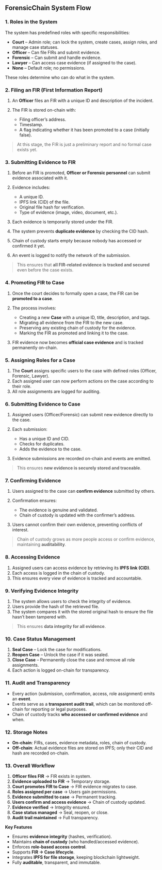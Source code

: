 ## **ForensicChain System Flow**

### **1. Roles in the System**

The system has predefined roles with specific responsibilities:

* **Court** – Admin role; can lock the system, create cases, assign roles, and manage case statuses.
* **Officer** – Can file FIRs and submit evidence.
* **Forensic** – Can submit and handle evidence.
* **Lawyer** – Can access case evidence (if assigned to the case).
* **None** – Default role; no permissions.

These roles determine who can do what in the system.


### **2. Filing an FIR (First Information Report)**

1. An **Officer** files an FIR with a unique ID and description of the incident.
2. The FIR is stored on-chain with:

   * Filing officer’s address.
   * Timestamp.
   * A flag indicating whether it has been promoted to a case (initially false).

> At this stage, the FIR is just a preliminary report and no formal case exists yet.


### **3. Submitting Evidence to FIR**

1. Before an FIR is promoted, **Officer or Forensic personnel** can submit evidence associated with it.
2. Evidence includes:

   * A unique ID.
   * IPFS link (CID) of the file.
   * Original file hash for verification.
   * Type of evidence (image, video, document, etc.).
3. Each evidence is temporarily stored under the FIR.
4. The system prevents **duplicate evidence** by checking the CID hash.
5. Chain of custody starts empty because nobody has accessed or confirmed it yet.
6. An event is logged to notify the network of the submission.

> This ensures that **all FIR-related evidence is tracked and secured** even before the case exists.


### **4. Promoting FIR to Case**

1. Once the court decides to formally open a case, the FIR can be **promoted to a case**.
2. The process involves:

   * Creating a new **Case** with a unique ID, title, description, and tags.
   * Migrating all evidence from the FIR to the new case.
   * Preserving any existing chain of custody for the evidence.
   * Marking the FIR as promoted and linking it to the case.
3. FIR evidence now becomes **official case evidence** and is tracked permanently on-chain.


### **5. Assigning Roles for a Case**

1. The **Court** assigns specific users to the case with defined roles (Officer, Forensic, Lawyer).
2. Each assigned user can now perform actions on the case according to their role.
3. All role assignments are logged for auditing.


### **6. Submitting Evidence to Case**

1. Assigned users (Officer/Forensic) can submit new evidence directly to the case.
2. Each submission:

   * Has a unique ID and CID.
   * Checks for duplicates.
   * Adds the evidence to the case.
3. Evidence submissions are recorded on-chain and events are emitted.

> This ensures **new evidence is securely stored and traceable**.


### **7. Confirming Evidence**

1. Users assigned to the case can **confirm evidence** submitted by others.
2. Confirmation ensures:

   * The evidence is genuine and validated.
   * Chain of custody is updated with the confirmer’s address.
3. Users cannot confirm their own evidence, preventing conflicts of interest.

> Chain of custody grows as more people access or confirm evidence, maintaining **auditability**.


### **8. Accessing Evidence**

1. Assigned users can access evidence by retrieving its **IPFS link (CID)**.
2. Each access is logged in the chain of custody.
3. This ensures every view of evidence is tracked and accountable.


### **9. Verifying Evidence Integrity**

1. The system allows users to check the integrity of evidence.
2. Users provide the hash of the retrieved file.
3. The system compares it with the stored original hash to ensure the file hasn’t been tampered with.

> This ensures **data integrity for all evidence**.


### **10. Case Status Management**

1. **Seal Case** – Lock the case for modifications.
2. **Reopen Case** – Unlock the case if it was sealed.
3. **Close Case** – Permanently close the case and remove all role assignments.
4. Each action is logged on-chain for transparency.


### **11. Audit and Transparency**

* Every action (submission, confirmation, access, role assignment) emits an **event**.
* Events serve as a **transparent audit trail**, which can be monitored off-chain for reporting or legal purposes.
* Chain of custody tracks **who accessed or confirmed evidence** and when.


### **12. Storage Notes**

* **On-chain**: FIRs, cases, evidence metadata, roles, chain of custody.
* **Off-chain**: Actual evidence files are stored on IPFS; only their CID and hash are recorded on-chain.


### **13. Overall Workflow**

1. **Officer files FIR** → FIR exists in system.
2. **Evidence uploaded to FIR** → Temporary storage.
3. **Court promotes FIR to Case** → FIR evidence migrates to case.
4. **Roles assigned per case** → Users gain permissions.
5. **Evidence submitted to case** → Permanent tracking.
6. **Users confirm and access evidence** → Chain of custody updated.
7. **Evidence verified** → Integrity ensured.
8. **Case status managed** → Seal, reopen, or close.
9. **Audit trail maintained** → Full transparency.

**Key Features**

* Ensures **evidence integrity** (hashes, verification).
* Maintains **chain of custody** (who handled/accessed evidence).
* Enforces **role-based access control**.
* Supports **FIR → Case lifecycle**.
* Integrates **IPFS for file storage**, keeping blockchain lightweight.
* Fully **auditable**, transparent, and immutable.

